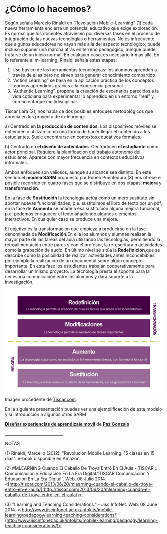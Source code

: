 # ¿Cómo lo hacemos?

Según señala Marcelo Rinaldi en “Revolución Mobile-Learning” (1) cada nueva herramienta encierra un potencial educativo que exige exploración. Es normal que los docentes atraviesen por diversas fases en el proceso de integración de las nuevas tecnologías o herramientas. No es infrecuente que algunos educadores no vayan más allá del aspecto tecnológico; puede incluso suponer una marcha atrás en terreno pedagógico, aunque puede tratarse de un inicio normal. En cualquier caso, es necesario ir más allá. En lo referente al m-learning, Rinaldi señala estas etapas:

1.  Uso básico de las herramientas tecnológicas: los alumnos aprenden a través de ellas pero no sirven para generar conocimiento compartido
2.  "Action Learning” se basa en la aplicación práctica de los conceptos teóricos aprendidos gracias a la experiencia personal
3.  “Authentic Learning”, propone la creación de escenarios parecidos a la vida cotidiana para experimentar lo aprendido en un entorno “real” y con un enfoque multidisciplinar.

Tíscar Lara (2), nos habla de dos posibles enfoques metodológicos que aprecia en los proyecto de m-learning:

  
a) Centrado en **la producción de contenidos**. Los dispositivos móviles se entienden y utilizan como una forma de hacer llegar el contenido a los estudiantes. Suele encontrarse en contextos educativos formales.

b) Centrado en **el diseño de actividades**. Centrado en **el estudiante** como actor principal. Requiere la planificación del trabajo autónomo del estudiante. Aparece con mayor frecuencia en contextos educativos informales.

Ambos enfoques son valiosos, aunque su alcance sea distinto. En este sentido el **modelo SARM** propuesto por Rubén Puentedura (3) nos ofrece el posible recorrido en cuatro fases que se distribuye en dos etapas: **mejora** y **transformación**.

En la fase de **Sustitución** la tecnología actúa como un mero sustituto sin aportar nuevas funcionalidades, p.e. sustituimos el libro de texto por un pdf, en la fase de **Aumento** se añade a esa sustitución alguna mejora funcional, p.e. podemos enriquecer el texto añadiendo algunos elementos interactivos. En cualquier caso se produce una mejora.

El objetivo es la transformación que empieza a producirse en la fase denominada de **Modificación**.En ella los alumnos y alumnas realizan la mayor parte de las tareas del aula utilizando las tecnologías, permitiendo la retroalimentación entre pares y con el profesor, la re-escritura o actividades como la grabación de audio. En último nivel se sitúa la **Redefinición**,que se describe como la posibilidad de realizar actividades antes inconcebibles, por ejemplo la realización de un documental sobre algún concepto importante. En esta fase los estudiantes trabajan cooperativamente para desarrollar un mismo proyecto. La tecnología presta el soporte para la necesaria comunicación entre los alumnos y dará soporte a la investigación.


![Modelo SARM](img/figura3-sarm.png "Model SARM")


Imagen procedente de [Tíscar.com](http://tiscar.com/2013/06/20/mlearning-cuando-el-caballo-de-troya-entro-en-el-aula/).

En la siguiente presentación puedes ver una ejemplificación de este modelo y la introducción a algunos otros SARM

**[Diseñar experiencias de aprendizaje movil](https://es.slideshare.net/pazgonzalo2/disear-experiencias-deaprendizajemovil-31609975 "Diseñar experiencias de aprendizaje movil")** de **[Paz Gonzalo](http://www.slideshare.net/pazgonzalo2)**

\_\_\_\_\_\_\_\_\_\_\_\_\_\_\_\_\_\_\_\_\_\_\_\_\_\_\_\_\_

NOTAS

(1) Rinaldi, Marcello (2012). "Revolución Mobile Learning. 15 clases en 15 días". e-book disponible en Amazon.

(2) #MLEARNING Cuando El Caballo De Troya Entró En El Aula - TISCAR :: Comunicación y Educación En La Era Digital."TISCAR Comunicación Y Educación En La Era Digital”. Web. 08 Julio 2014. <[http://tiscar.com/2013/06/20/mlearning-cuando-el-caballo-de-troya-entro-en-el-aula/](http://tiscar.com/2013/06/20/mlearning-cuando-el-caballo-de-troya-entro-en-el-aula/)>.

(3) "Learning and Teaching Considerations." - Jisc InfoNet. Web. 08 June 2014. <[http://www.jiscinfonet.ac.uk/infokits/mobile-learning/pedagogy/learning-teaching-considerations/](http://www.jiscinfonet.ac.uk/infokits/mobile-learning/pedagogy/learning-teaching-considerations/)>.